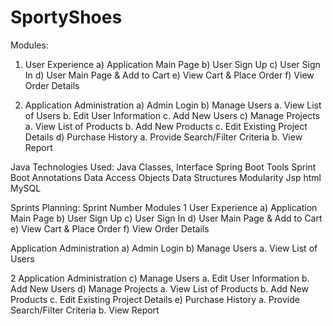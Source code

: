 # SportyShoes

Modules:
1. User Experience
a)	Application Main Page
b)	User Sign Up
c)	User Sign In
d)	User Main Page & Add to Cart
e)	View Cart & Place Order
f)	View Order Details

2. Application Administration
a)	Admin Login
b)	Manage Users
a.	View List of Users
b.	Edit User Information
c.	Add New Users
c)	Manage Projects
a.	View List of Products
b.	Add New Products
c.	Edit Existing Project Details
d)	Purchase History
a.	Provide Search/Filter Criteria
b.	View Report

Java Technologies Used:
Java Classes, Interface
Spring Boot Tools
Sprint Boot
Annotations
Data Access Objects
Data Structures
Modularity
Jsp
html
MySQL


Sprints Planning:
Sprint Number	Modules
1	User Experience
a)	Application Main Page
b)	User Sign Up
c)	User Sign In
d)	User Main Page & Add to Cart
e)	View Cart & Place Order
f)	View Order Details

Application Administration
a)	Admin Login
b)	Manage Users
a.	View List of Users

2	Application Administration
c)	Manage Users
a.	Edit User Information
b.	Add New Users
d)	Manage Projects
a.	View List of Products
b.	Add New Products
c.	Edit Existing Project Details
e)	Purchase History
a.	Provide Search/Filter Criteria
b.	View Report
